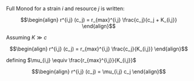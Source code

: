 Full Monod for a strain $i$ and resource $j$ is written:

$$\begin{align}
r^{i,j} (c_j) = r_{max}^{i,j} \frac{c_j}{c_j + K_{i,j}}
\end{align}$$

Assuming $K \gg c$

$$\begin{align}
r^{i,j} (c_j) = r_{max}^{i,j} \frac{c_j}{K_{i,j}}
\end{align}$$

defining $\mu_{i,j} \equiv \frac{r_{max}^{i,j}}{K_{i,j}}$

$$\begin{align}
r^{i,j} (c_j) = \mu_{i,j} c_j
\end{align}$$
